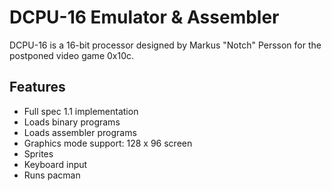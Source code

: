 # DCPU-16 Emulator & Assembler

DCPU-16 is a 16-bit processor designed by Markus "Notch" Persson for the postponed video game 0x10c.

## Features

- Full spec 1.1 implementation
- Loads binary programs
- Loads assembler programs
- Graphics mode support: 128 x 96 screen
- Sprites
- Keyboard input
- Runs pacman